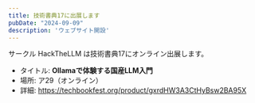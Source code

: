 ```yaml
---
title: 技術書典17に出展します
pubDate: "2024-09-09"
description: 'ウェブサイト開設'
---
```


サークル HackTheLLM は技術書典17にオンライン出展します。

- タイトル: **Ollamaで体験する国産LLM入門**
- 場所: ア29（オンライン）
- 詳細: https://techbookfest.org/product/gxrdHW3A3CtHyBsw2BA95X

